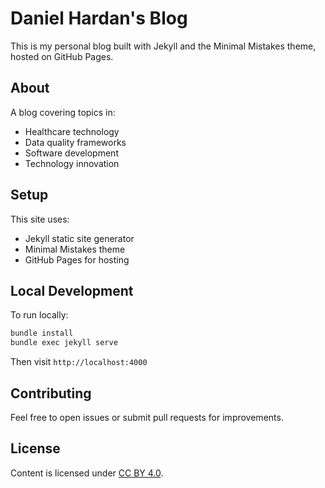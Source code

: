 # Daniel Hardan's Blog

This is my personal blog built with Jekyll and the Minimal Mistakes theme, hosted on GitHub Pages.

## About

A blog covering topics in:
- Healthcare technology
- Data quality frameworks
- Software development
- Technology innovation

## Setup

This site uses:
- Jekyll static site generator
- Minimal Mistakes theme
- GitHub Pages for hosting

## Local Development

To run locally:

```bash
bundle install
bundle exec jekyll serve
```

Then visit `http://localhost:4000`

## Contributing

Feel free to open issues or submit pull requests for improvements.

## License

Content is licensed under [CC BY 4.0](https://creativecommons.org/licenses/by/4.0/).